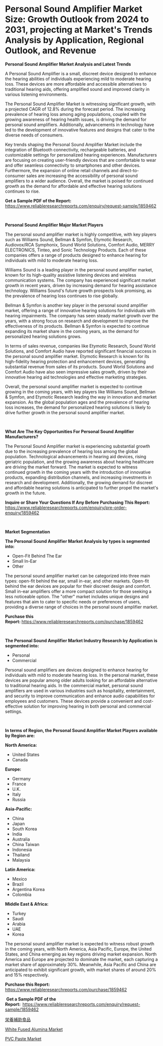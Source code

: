 <p><h1>Personal Sound Amplifier Market Size: Growth Outlook from 2024 to 2031, projecting at Market's Trends Analysis by Application, Regional Outlook, and Revenue</h1></p><p><strong>Personal Sound Amplifier Market Analysis and Latest Trends</strong></p>
<p><p>A Personal Sound Amplifier is a small, discreet device designed to enhance the hearing abilities of individuals experiencing mild to moderate hearing loss. These devices are more affordable and accessible alternatives to traditional hearing aids, offering amplified sound and improved clarity in various listening environments.</p><p>The Personal Sound Amplifier Market is witnessing significant growth, with a projected CAGR of 12.8% during the forecast period. The increasing prevalence of hearing loss among aging populations, coupled with the growing awareness of hearing health issues, is driving the demand for personal sound amplifiers. Additionally, advancements in technology have led to the development of innovative features and designs that cater to the diverse needs of consumers.</p><p>Key trends shaping the Personal Sound Amplifier Market include the integration of Bluetooth connectivity, rechargeable batteries, and customizable settings for personalized hearing experiences. Manufacturers are focusing on creating user-friendly devices that are comfortable to wear and offer seamless connectivity to smartphones and other devices. Furthermore, the expansion of online retail channels and direct-to-consumer sales are increasing the accessibility of personal sound amplifiers to a wider audience. Overall, the market is poised for continued growth as the demand for affordable and effective hearing solutions continues to rise.</p></p>
<p><strong>Get a Sample PDF of the Report:&nbsp;</strong> <a href="https://www.reliableresearchreports.com/enquiry/request-sample/1859462">https://www.reliableresearchreports.com/enquiry/request-sample/1859462</a></p>
<p>&nbsp;</p>
<p><strong>Personal Sound Amplifier Major Market Players</strong></p>
<p><p>The personal sound amplifier market is highly competitive, with key players such as Williams Sound, Bellman & Symfon, Etymotic Research, Audiovox/RCA Symphonix, Sound World Solutions, Comfort Audio, MERRY ELECTRONICS, Tinteo, and Sonic Technology Products. Each of these companies offers a range of products designed to enhance hearing for individuals with mild to moderate hearing loss.</p><p>Williams Sound is a leading player in the personal sound amplifier market, known for its high-quality assistive listening devices and wireless communication systems. The company has experienced significant market growth in recent years, driven by increasing demand for hearing assistance technology. Williams Sound's future growth prospects look promising, as the prevalence of hearing loss continues to rise globally.</p><p>Bellman & Symfon is another key player in the personal sound amplifier market, offering a range of innovative hearing solutions for individuals with hearing impairments. The company has seen steady market growth over the years, with a strong focus on research and development to improve the effectiveness of its products. Bellman & Symfon is expected to continue expanding its market share in the coming years, as the demand for personalized hearing solutions grows.</p><p>In terms of sales revenue, companies like Etymotic Research, Sound World Solutions, and Comfort Audio have reported significant financial success in the personal sound amplifier market. Etymotic Research is known for its high-fidelity hearing protection and enhancement devices, generating substantial revenue from sales of its products. Sound World Solutions and Comfort Audio have also seen impressive sales growth, driven by their innovative hearing aid technologies and effective marketing strategies.</p><p>Overall, the personal sound amplifier market is expected to continue growing in the coming years, with key players like Williams Sound, Bellman & Symfon, and Etymotic Research leading the way in innovation and market expansion. As the global population ages and the prevalence of hearing loss increases, the demand for personalized hearing solutions is likely to drive further growth in the personal sound amplifier market.</p></p>
<p>&nbsp;</p>
<p><strong>What Are The Key Opportunities For Personal Sound Amplifier Manufacturers?</strong></p>
<p><p>The Personal Sound Amplifier market is experiencing substantial growth due to the increasing prevalence of hearing loss among the global population. Technological advancements in hearing aid devices, rising geriatric population, and the growing awareness about hearing healthcare are driving the market forward. The market is expected to witness continued growth in the coming years with the introduction of innovative products, expanding distribution channels, and increasing investments in research and development. Additionally, the growing demand for discreet and affordable hearing solutions is anticipated to further propel the market's growth in the future.</p></p>
<p><strong>Inquire or Share Your Questions If Any Before Purchasing This Report:</strong> <a href="https://www.reliableresearchreports.com/enquiry/pre-order-enquiry/1859462">https://www.reliableresearchreports.com/enquiry/pre-order-enquiry/1859462</a></p>
<p>&nbsp;</p>
<p><strong>Market Segmentation</strong></p>
<p><strong>The Personal Sound Amplifier Market Analysis by types is segmented into:</strong></p>
<p><ul><li>Open-Fit Behind The Ear</li><li>Small In-Ear</li><li>Other</li></ul></p>
<p><p>The personal sound amplifier market can be categorized into three main types: open-fit behind the ear, small in-ear, and other markets. Open-fit behind the ear devices are popular for their discreet design and comfort. Small in-ear amplifiers offer a more compact solution for those seeking a less noticeable option. The "other" market includes unique designs and features that aim to cater to specific needs or preferences of users, providing a diverse range of choices in the personal sound amplifier market.</p></p>
<p><strong>Purchase this Report:&nbsp;</strong><a href="https://www.reliableresearchreports.com/purchase/1859462">https://www.reliableresearchreports.com/purchase/1859462</a></p>
<p>&nbsp;</p>
<p><strong>The Personal Sound Amplifier Market Industry Research by Application is segmented into:</strong></p>
<p><ul><li>Personal</li><li>Commercial</li></ul></p>
<p><p>Personal sound amplifiers are devices designed to enhance hearing for individuals with mild to moderate hearing loss. In the personal market, these devices are popular among older adults looking for an affordable alternative to traditional hearing aids. In the commercial market, personal sound amplifiers are used in various industries such as hospitality, entertainment, and security to improve communication and enhance audio capabilities for employees and customers. These devices provide a convenient and cost-effective solution for improving hearing in both personal and commercial settings.</p></p>
<p>&nbsp;</p>
<p><strong>In terms of Region, the Personal Sound Amplifier Market Players available by Region are:</strong></p>
<p>
    <p> <strong> North America: </strong>
        <ul>
            <li>United States</li>
            <li>Canada</li>
        </ul>
        </p> 
    <p> <strong> Europe: </strong>
        <ul>
            <li>Germany</li>
            <li>France</li>
            <li>U.K.</li>
            <li>Italy</li>
            <li>Russia</li>
        </ul>
        </p> 
    <p> <strong> Asia-Pacific: </strong>
        <ul>
            <li>China</li>
            <li>Japan</li>
            <li>South Korea</li>
            <li>India</li>
            <li>Australia</li>
            <li>China Taiwan</li>
            <li>Indonesia</li>
            <li>Thailand</li>
            <li>Malaysia</li>
        </ul>
        </p> 
    <p> <strong> Latin America: </strong>
        <ul>
            <li>Mexico</li>
            <li>Brazil</li>
            <li>Argentina Korea</li>
            <li>Colombia</li>
        </ul>
        </p> 
    <p> <strong> Middle East & Africa: </strong>
        <ul>
            <li>Turkey</li>
            <li>Saudi</li>
            <li>Arabia</li>
            <li>UAE</li>
            <li>Korea</li>
        </ul>
    </p>
    </p>
<p><p>The personal sound amplifier market is expected to witness robust growth in the coming years, with North America, Asia Pacific, Europe, the United States, and China emerging as key regions driving market expansion. North America and Europe are projected to dominate the market, each capturing a market share of approximately 30%. Meanwhile, Asia Pacific and China are anticipated to exhibit significant growth, with market shares of around 20% and 15% respectively.</p></p>
<p><strong>Purchase this Report: </strong><a href="https://www.reliableresearchreports.com/purchase/1859462">https://www.reliableresearchreports.com/purchase/1859462</a></p>
<p>&nbsp;<strong>Get a Sample PDF of the Report:&nbsp;&nbsp;</strong><a href="https://www.reliableresearchreports.com/enquiry/request-sample/1859462">https://www.reliableresearchreports.com/enquiry/request-sample/1859462</a></p>
<p><strong></strong></p>
<p><p><a href="https://github.com/one-cool-chick/Market-Research-Report-List-1/blob/main/87381168722.md">栄養補助食品</a></p><p><a href="https://flame-sidecar-702.notion.site/White-Fused-Alumina-Market-Size-Share-Trends-Analysis-Report-By-Material-By-Type-By-End-user-B-a06834fc78ff42d6a35a4baff1d9ab08">White Fused Alumina Market</a></p><p><a href="https://pretty-mail-caf.notion.site/PVC-Paste-Market-Research-Report-Forecasted-for-Period-from-2024-2031-by-Market-Type-Market-Appl-988d3580e35c424188e554df9de7b75c">PVC Paste Market</a></p></p>
